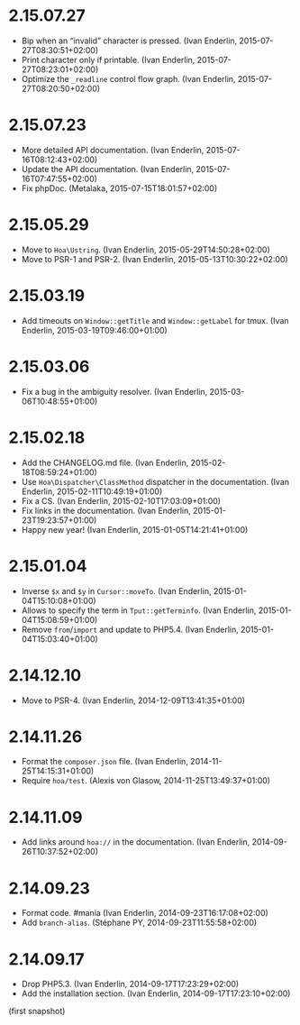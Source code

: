 # 2.15.07.27

  * Bip when an “invalid” character is pressed. (Ivan Enderlin, 2015-07-27T08:30:51+02:00)
  * Print character only if printable. (Ivan Enderlin, 2015-07-27T08:23:01+02:00)
  * Optimize the `_readline` control flow graph. (Ivan Enderlin, 2015-07-27T08:20:50+02:00)

# 2.15.07.23

  * More detailed API documentation. (Ivan Enderlin, 2015-07-16T08:12:43+02:00)
  * Update the API documentation. (Ivan Enderlin, 2015-07-16T07:47:55+02:00)
  * Fix phpDoc. (Metalaka, 2015-07-15T18:01:57+02:00)

# 2.15.05.29

  * Move to `Hoa\Ustring`. (Ivan Enderlin, 2015-05-29T14:50:28+02:00)
  * Move to PSR-1 and PSR-2. (Ivan Enderlin, 2015-05-13T10:30:22+02:00)

# 2.15.03.19

  * Add timeouts on `Window::getTitle` and `Window::getLabel` for tmux. (Ivan Enderlin, 2015-03-19T09:46:00+01:00)

# 2.15.03.06

  * Fix a bug in the ambiguity resolver. (Ivan Enderlin, 2015-03-06T10:48:55+01:00)

# 2.15.02.18

  * Add the CHANGELOG.md file. (Ivan Enderlin, 2015-02-18T08:59:24+01:00)
  * Use `Hoa\Dispatcher\ClassMethod` dispatcher in the documentation. (Ivan Enderlin, 2015-02-11T10:49:19+01:00)
  * Fix a CS. (Ivan Enderlin, 2015-02-10T17:03:09+01:00)
  * Fix links in the documentation. (Ivan Enderlin, 2015-01-23T19:23:57+01:00)
  * Happy new year! (Ivan Enderlin, 2015-01-05T14:21:41+01:00)

# 2.15.01.04

  * Inverse `$x` and `$y` in `Cursor::moveTo`. (Ivan Enderlin, 2015-01-04T15:10:08+01:00)
  * Allows to specify the term in `Tput::getTerminfo`. (Ivan Enderlin, 2015-01-04T15:08:59+01:00)
  * Remove `from`/`import` and update to PHP5.4. (Ivan Enderlin, 2015-01-04T15:03:40+01:00)

# 2.14.12.10

  * Move to PSR-4. (Ivan Enderlin, 2014-12-09T13:41:35+01:00)

# 2.14.11.26

  * Format the `composer.json` file. (Ivan Enderlin, 2014-11-25T14:15:31+01:00)
  * Require `hoa/test`. (Alexis von Glasow, 2014-11-25T13:49:37+01:00)

# 2.14.11.09

  * Add links around `hoa://` in the documentation. (Ivan Enderlin, 2014-09-26T10:37:52+02:00)

# 2.14.09.23

  * Format code. #mania (Ivan Enderlin, 2014-09-23T16:17:08+02:00)
  * Add `branch-alias`. (Stéphane PY, 2014-09-23T11:55:58+02:00)

# 2.14.09.17

  * Drop PHP5.3. (Ivan Enderlin, 2014-09-17T17:23:29+02:00)
  * Add the installation section. (Ivan Enderlin, 2014-09-17T17:23:10+02:00)

(first snapshot)
